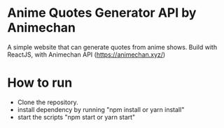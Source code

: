 # Anime Quotes Generator API by Animechan

A simple website that can generate quotes from anime shows.
Build with ReactJS, with Animechan API (https://animechan.xyz/)

# How to run
- Clone the repository.
- install dependency by running "npm install or yarn install"
- start the scripts "npm start or yarn start"
